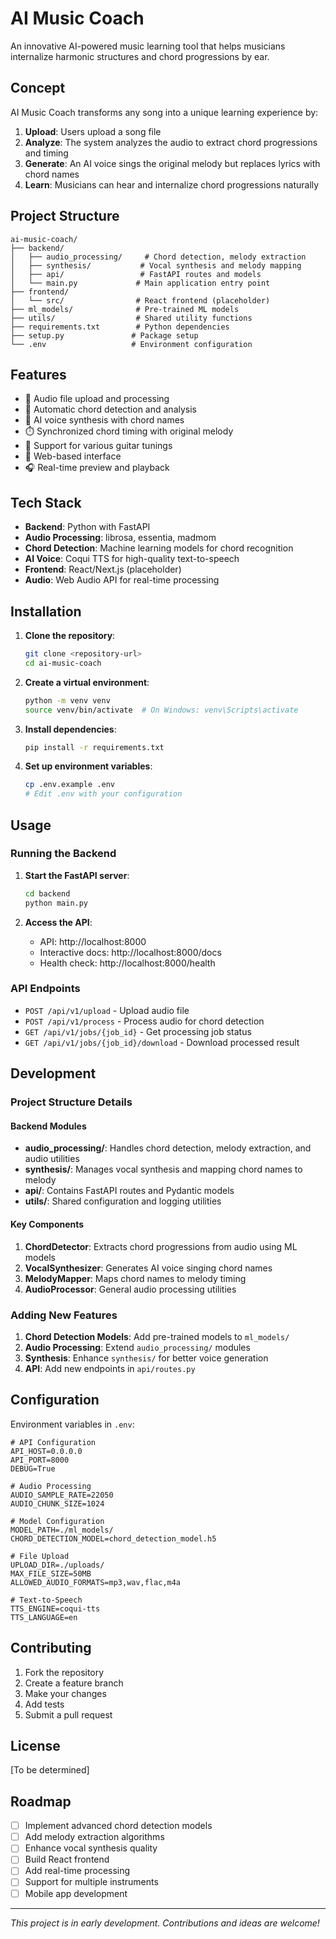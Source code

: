 # AI Music Coach

An innovative AI-powered music learning tool that helps musicians internalize harmonic structures and chord progressions by ear.

## Concept

AI Music Coach transforms any song into a unique learning experience by:
1. **Upload**: Users upload a song file
2. **Analyze**: The system analyzes the audio to extract chord progressions and timing
3. **Generate**: An AI voice sings the original melody but replaces lyrics with chord names
4. **Learn**: Musicians can hear and internalize chord progressions naturally

## Project Structure

```
ai-music-coach/
├── backend/
│   ├── audio_processing/     # Chord detection, melody extraction
│   ├── synthesis/           # Vocal synthesis and melody mapping
│   ├── api/                 # FastAPI routes and models
│   └── main.py             # Main application entry point
├── frontend/
│   └── src/                # React frontend (placeholder)
├── ml_models/              # Pre-trained ML models
├── utils/                  # Shared utility functions
├── requirements.txt        # Python dependencies
├── setup.py               # Package setup
└── .env                   # Environment configuration
```

## Features

- 🎵 Audio file upload and processing
- 🎼 Automatic chord detection and analysis
- 🤖 AI voice synthesis with chord names
- ⏱️ Synchronized chord timing with original melody
- 🎸 Support for various guitar tunings
- 📱 Web-based interface
- 🎧 Real-time preview and playback

## Tech Stack

- **Backend**: Python with FastAPI
- **Audio Processing**: librosa, essentia, madmom
- **Chord Detection**: Machine learning models for chord recognition
- **AI Voice**: Coqui TTS for high-quality text-to-speech
- **Frontend**: React/Next.js (placeholder)
- **Audio**: Web Audio API for real-time processing

## Installation

1. **Clone the repository**:
   ```bash
   git clone <repository-url>
   cd ai-music-coach
   ```

2. **Create a virtual environment**:
   ```bash
   python -m venv venv
   source venv/bin/activate  # On Windows: venv\Scripts\activate
   ```

3. **Install dependencies**:
   ```bash
   pip install -r requirements.txt
   ```

4. **Set up environment variables**:
   ```bash
   cp .env.example .env
   # Edit .env with your configuration
   ```

## Usage

### Running the Backend

1. **Start the FastAPI server**:
   ```bash
   cd backend
   python main.py
   ```

2. **Access the API**:
   - API: http://localhost:8000
   - Interactive docs: http://localhost:8000/docs
   - Health check: http://localhost:8000/health

### API Endpoints

- `POST /api/v1/upload` - Upload audio file
- `POST /api/v1/process` - Process audio for chord detection
- `GET /api/v1/jobs/{job_id}` - Get processing job status
- `GET /api/v1/jobs/{job_id}/download` - Download processed result

## Development

### Project Structure Details

#### Backend Modules

- **audio_processing/**: Handles chord detection, melody extraction, and audio utilities
- **synthesis/**: Manages vocal synthesis and mapping chord names to melody
- **api/**: Contains FastAPI routes and Pydantic models
- **utils/**: Shared configuration and logging utilities

#### Key Components

1. **ChordDetector**: Extracts chord progressions from audio using ML models
2. **VocalSynthesizer**: Generates AI voice singing chord names
3. **MelodyMapper**: Maps chord names to melody timing
4. **AudioProcessor**: General audio processing utilities

### Adding New Features

1. **Chord Detection Models**: Add pre-trained models to `ml_models/`
2. **Audio Processing**: Extend `audio_processing/` modules
3. **Synthesis**: Enhance `synthesis/` for better voice generation
4. **API**: Add new endpoints in `api/routes.py`

## Configuration

Environment variables in `.env`:

```env
# API Configuration
API_HOST=0.0.0.0
API_PORT=8000
DEBUG=True

# Audio Processing
AUDIO_SAMPLE_RATE=22050
AUDIO_CHUNK_SIZE=1024

# Model Configuration
MODEL_PATH=./ml_models/
CHORD_DETECTION_MODEL=chord_detection_model.h5

# File Upload
UPLOAD_DIR=./uploads/
MAX_FILE_SIZE=50MB
ALLOWED_AUDIO_FORMATS=mp3,wav,flac,m4a

# Text-to-Speech
TTS_ENGINE=coqui-tts
TTS_LANGUAGE=en
```

## Contributing

1. Fork the repository
2. Create a feature branch
3. Make your changes
4. Add tests
5. Submit a pull request

## License

[To be determined]

## Roadmap

- [ ] Implement advanced chord detection models
- [ ] Add melody extraction algorithms
- [ ] Enhance vocal synthesis quality
- [ ] Build React frontend
- [ ] Add real-time processing
- [ ] Support for multiple instruments
- [ ] Mobile app development

---

*This project is in early development. Contributions and ideas are welcome!* 